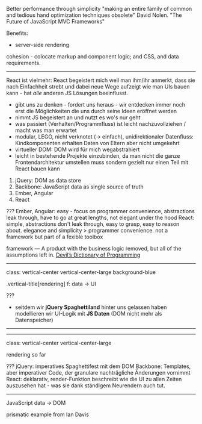 Better performance through simplicity
"making an entire family of common and tedious hand optimization techniques obsolete"
David Nolen. "The Future of JavaScript MVC Frameworks"

Benefits:
+ server-side rendering


cohesion - colocate markup and component logic; and CSS, and data requirements.


---

React ist vielmehr:
React begeistert mich weil man ihm/ihr anmerkt, dass sie nach Einfachheit strebt und dabei neue Wege aufzeigt wie man UIs bauen kann - hat _alle_ anderen JS Lösungen beeinflusst.
+ gibt uns zu denken - fordert uns heraus - wir entdecken immer noch erst die Möglichkeiten die uns durch seine Ideen eröffnet werden
+ nimmt JS begeistert an und nutzt es wo's nur geht
+ was passiert (Verhalten/Programmfluss) ist leicht nachzuvollziehen / macht was man erwartet
+ modular, LEGO, nicht verknotet (-> einfach), unidirektionaler Datenfluss: Kindkomponenten erhalten Daten von Eltern aber nicht umgekehrt
+ virtueller DOM: DOM wird für mich wegabstrahiert
+ leicht in bestehende Projekte einzubinden, da man nicht die ganze Frontendarchitektur umstellen muss sondern gezielt nur einen Teil mit React bauen kann


1. jQuery: DOM as data store
2. Backbone: JavaScript data as single source of truth
3. Ember, Angular
4. React

???
Ember, Angular: easy - focus on programmer convenience, abstractions leak through, have to go at great lengths, not elegant under the hood
React: simple, abstractions don't leak through, easy to grasp, easy to reason about. elegance and simplicity > programmer convenience.
not a framework but part of a fexible toolbox

framework — A product with the business logic removed, but all of the assumptions left in.
[Devil’s Dictionary of Programming](http://programmingisterrible.com/post/65781074112/devils-dictionary-of-programming)

---

class: vertical-center vertical-center-large background-blue

.vertical-title[rendering]
f: data -> UI

???
+ seitdem wir **jQuery Spaghettiland** hinter uns gelassen haben modellieren wir UI-Logik mit **JS Daten** (DOM nicht mehr als Datenspeicher)

---

---
class: vertical-center vertical-center-large

rendering so far

???
jQuery: imperatives Spaghettifest mit dem DOM
Backbone: Templates, aber imperativer Code, der granulare nachträgliche Änderungen vornimmt
React: deklarativ, render-Funktion beschreibt wie die UI zu allen Zeiten auszusehen hat - was sie dank ständigem Neurendern auch tut.

---

JavaScript data -> DOM

prismatic example from Ian Davis


